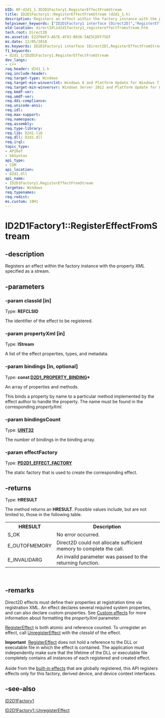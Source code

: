 ```yaml
---
UID: NF:d2d1_1.ID2D1Factory1.RegisterEffectFromStream
title: ID2D1Factory1::RegisterEffectFromStream (d2d1_1.h)
description: Registers an effect within the factory instance with the property XML specified as a stream.helpviewer_keywords: ["ID2D1Factory1 interface [Direct2D]","RegisterEffectFromStream method","ID2D1Factory1.RegisterEffectFromStream","ID2D1Factory1::RegisterEffectFromStream","RegisterEffectFromStream","RegisterEffectFromStream method [Direct2D]","RegisterEffectFromStream method [Direct2D]","ID2D1Factory1 interface","d2d1_1/ID2D1Factory1::RegisterEffectFromStream","direct2d.id2d1factory1_registereffectfromstream"]
old-location: direct2d\id2d1factory1_registereffectfromstream.htm
tech.root: Direct2D
ms.assetid: E22F04F3-A67E-4F93-B936-5AE5CDFF75EF
ms.date: 12/05/2018
ms.keywords: ID2D1Factory1 interface [Direct2D],RegisterEffectFromStream method, ID2D1Factory1.RegisterEffectFromStream, ID2D1Factory1::RegisterEffectFromStream, RegisterEffectFromStream, RegisterEffectFromStream method [Direct2D], RegisterEffectFromStream method [Direct2D],ID2D1Factory1 interface, d2d1_1/ID2D1Factory1::RegisterEffectFromStream, direct2d.id2d1factory1_registereffectfromstream
f1_keywords:
- d2d1_1/ID2D1Factory1.RegisterEffectFromStream
dev_langs:
- c++
req.header: d2d1_1.h
req.include-header: 
req.target-type: Windows
req.target-min-winverclnt: Windows 8 and Platform Update for Windows 7 [desktop apps \| UWP apps]
req.target-min-winversvr: Windows Server 2012 and Platform Update for Windows Server 2008 R2 [desktop apps \| UWP apps]
req.kmdf-ver: 
req.umdf-ver: 
req.ddi-compliance: 
req.unicode-ansi: 
req.idl: 
req.max-support: 
req.namespace: 
req.assembly: 
req.type-library: 
req.lib: D2d1.lib
req.dll: D2d1.dll
req.irql: 
topic_type:
- APIRef
- kbSyntax
api_type:
- COM
api_location:
- D2d1.dll
api_name:
- ID2D1Factory1.RegisterEffectFromStream
targetos: Windows
req.typenames: 
req.redist: 
ms.custom: 19H1
---
```


# ID2D1Factory1::RegisterEffectFromStream


## -description


Registers an effect within the factory instance with the property XML specified as a stream.


## -parameters




### -param classId [in]

Type: <b>REFCLSID</b>

The identifier of the effect to be registered.


### -param propertyXml [in]

Type: <b>IStream</b>

A list of the effect properties, types, and metadata.


### -param bindings [in, optional]

Type: <b>const <a href="https://docs.microsoft.com/windows/desktop/api/d2d1effectauthor/ns-d2d1effectauthor-d2d1_property_binding">D2D1_PROPERTY_BINDING</a>*</b>

An array of properties and methods.

This binds a property by name to a particular method implemented by the effect author to handle the property. 
              The name must be found in the corresponding <i>propertyXml</i>.
            


### -param bindingsCount

Type: <b><a href="https://docs.microsoft.com/windows/desktop/api/webservices/ns-webservices-ws_uint32_description">UINT32</a></b>

The number of bindings in the binding array.


### -param effectFactory

Type: <b><a href="https://docs.microsoft.com/windows/desktop/api/d2d1_1/nc-d2d1_1-pd2d1_effect_factory">PD2D1_EFFECT_FACTORY</a></b>

The static factory that is used to create the corresponding effect.


## -returns



Type: <b>HRESULT</b>

The method returns an <b>HRESULT</b>. Possible values include, but are not limited to, those in the following table.
            

<table>
<tr>
<th>HRESULT</th>
<th>Description</th>
</tr>
<tr>
<td>S_OK</td>
<td>No error occurred.</td>
</tr>
<tr>
<td>E_OUTOFMEMORY</td>
<td>Direct2D could not allocate sufficient memory to complete the call.
                </td>
</tr>
<tr>
<td>E_INVALIDARG</td>
<td>An invalid parameter was passed to the returning function.</td>
</tr>
</table>
 




## -remarks



Direct2D effects must define their properties at registration time via registration XML. An effect declares several required system properties, 
        and can also declare custom properties. See <a href="https://docs.microsoft.com/windows/desktop/Direct2D/custom-effects">Custom effects</a> 
        for more information about formatting the <i>propertyXml</i> parameter.
      


<a href="https://docs.microsoft.com/windows/desktop/api/d2d1_1/nf-d2d1_1-id2d1factory1-registereffectfromstring">RegisterEffect</a> is both atomic and reference counted. To unregister an effect, 
        call <a href="https://docs.microsoft.com/windows/desktop/api/d2d1_1/nf-d2d1_1-id2d1factory1-unregistereffect">UnregisterEffect</a> with the  <i>classId</i> of the effect.
      

<div class="alert"><b>Important</b>  <a href="https://docs.microsoft.com/windows/desktop/api/d2d1_1/nf-d2d1_1-id2d1factory1-registereffectfromstring">RegisterEffect</a> does not hold a reference to the DLL or executable file in which 
          the effect is contained. The application must independently  make sure that the lifetime of the DLL or executable file completely contains all instances of each registered and created effect.
        </div>
<div> </div>
Aside from the <a href="https://docs.microsoft.com/windows/desktop/Direct2D/built-in-effects">built-in effects</a> that are globally registered, this API registers effects only for this factory, derived device, 
      and device context interfaces.




## -see-also




<a href="https://docs.microsoft.com/windows/desktop/api/d2d1_1/nn-d2d1_1-id2d1factory1">ID2D1Factory1</a>



<a href="https://docs.microsoft.com/windows/desktop/api/d2d1_1/nf-d2d1_1-id2d1factory1-unregistereffect">ID2D1Factory1::UnregisterEffect</a>
 

 

